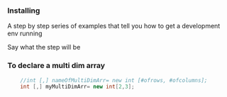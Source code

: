 ### Installing

A step by step series of examples that tell you how to get a development env running

Say what the step will be
### To declare a multi dim array
``` cs
    //int [,] nameOfMultiDimArr= new int [#ofrows, #ofcolumns];
    int [,] myMultiDimArr= new int[2,3];
```
